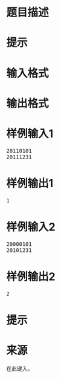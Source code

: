

# 题目描述



# 提示



# 输入格式



# 输出格式



# 样例输入1


<pre>20110101
20111231</pre>

# 样例输出1


<pre>1</pre>

# 样例输入2


<pre>20000101
20101231</pre>

# 样例输出2


<pre>2</pre>

# 提示



# 来源


<p>
在此键入。
</p>
